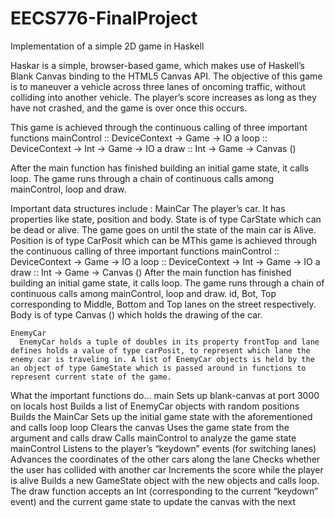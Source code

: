# EECS776-FinalProject
Implementation of a simple 2D game in Haskell

Haskar is a simple, browser-based game, which makes use of Haskell’s Blank Canvas binding to the HTML5 Canvas API. 
The objective of this game is to maneuver a vehicle across three lanes of oncoming traffic, without colliding into another vehicle. 
The player’s score increases as long as they have not crashed, and the game is over once this occurs.

This game is achieved through the continuous calling of three important functions
    mainControl ::  DeviceContext -> Game -> IO a
    loop 		    ::  DeviceContext -> Int -> Game -> IO a
    draw 		    ::  Int -> Game -> Canvas ()

After the main function has finished building an initial game state, it calls loop. 
The game runs through a chain of continuous calls among mainControl, loop and draw.

Important data structures include :
    MainCar
      The player’s car. It has properties like state, position and body. State is of type CarState which can be dead or alive. The game goes on until the state of the main car is Alive. Position is of type CarPosit which can be MThis game is achieved through the continuous calling of three important functions
        mainControl :: DeviceContext -> Game -> IO a
        loop 		 :: DeviceContext -> Int -> Game -> IO a
        draw 		 :: Int -> Game -> Canvas ()
      After the main function has finished building an initial game state, it calls loop. The game runs through a chain of continuous calls among mainControl, loop and draw. id, Bot, Top corresponding to Middle, Bottom and Top lanes on the street respectively. Body is of type Canvas () which holds the drawing of the car.

    EnemyCar
      EnemyCar holds a tuple of doubles in its property frontTop and lane defines holds a value of type carPosit, to represent which lane the enemy car is traveling in. A list of EnemyCar objects is held by the an object of type GameState which is passed around in functions to represent current state of the game.

What the important functions do...
    main
      Sets up blank-canvas at port 3000 on locals host
      Builds a list of EnemyCar objects with random positions
      Builds the MainCar
      Sets up the initial game state with the aforementioned and calls loop
    loop
      Clears the canvas
      Uses the game state from the argument and calls draw
      Calls mainControl to analyze the game state
    mainControl
      Listens to the player’s “keydown” events (for switching lanes)
      Advances the coordinates of the other cars along the lane
      Checks whether the user has collided with another car
      Increments the score while the player is alive
      Builds a new GameState object with the new objects and calls loop.
      The draw function accepts an Int (corresponding to the current “keydown” event) and the current game state to update the canvas with the next
  
